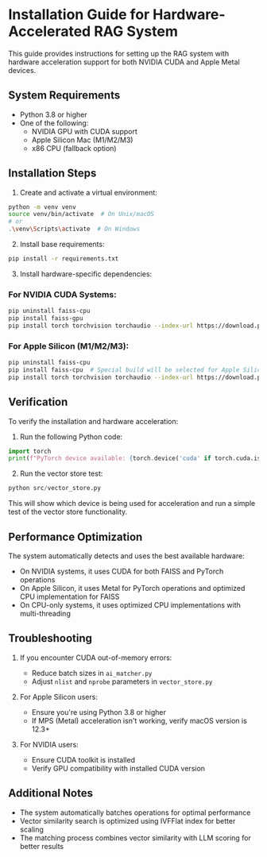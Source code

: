 # Installation Guide for Hardware-Accelerated RAG System

This guide provides instructions for setting up the RAG system with hardware acceleration support for both NVIDIA CUDA and Apple Metal devices.

## System Requirements

- Python 3.8 or higher
- One of the following:
  - NVIDIA GPU with CUDA support
  - Apple Silicon Mac (M1/M2/M3)
  - x86 CPU (fallback option)

## Installation Steps

1. Create and activate a virtual environment:
```bash
python -m venv venv
source venv/bin/activate  # On Unix/macOS
# or
.\venv\Scripts\activate  # On Windows
```

2. Install base requirements:
```bash
pip install -r requirements.txt
```

3. Install hardware-specific dependencies:

### For NVIDIA CUDA Systems:
```bash
pip uninstall faiss-cpu
pip install faiss-gpu
pip install torch torchvision torchaudio --index-url https://download.pytorch.org/whl/cu118
```

### For Apple Silicon (M1/M2/M3):
```bash
pip uninstall faiss-cpu
pip install faiss-cpu  # Special build will be selected for Apple Silicon
pip install torch torchvision torchaudio --index-url https://download.pytorch.org/whl/cpu
```

## Verification

To verify the installation and hardware acceleration:

1. Run the following Python code:
```python
import torch
print(f"PyTorch device available: {torch.device('cuda' if torch.cuda.is_available() else 'mps' if torch.backends.mps.is_available() else 'cpu')}")
```

2. Run the vector store test:
```python
python src/vector_store.py
```

This will show which device is being used for acceleration and run a simple test of the vector store functionality.

## Performance Optimization

The system automatically detects and uses the best available hardware:

- On NVIDIA systems, it uses CUDA for both FAISS and PyTorch operations
- On Apple Silicon, it uses Metal for PyTorch operations and optimized CPU implementation for FAISS
- On CPU-only systems, it uses optimized CPU implementations with multi-threading

## Troubleshooting

1. If you encounter CUDA out-of-memory errors:
   - Reduce batch sizes in `ai_matcher.py`
   - Adjust `nlist` and `nprobe` parameters in `vector_store.py`

2. For Apple Silicon users:
   - Ensure you're using Python 3.8 or higher
   - If MPS (Metal) acceleration isn't working, verify macOS version is 12.3+

3. For NVIDIA users:
   - Ensure CUDA toolkit is installed
   - Verify GPU compatibility with installed CUDA version

## Additional Notes

- The system automatically batches operations for optimal performance
- Vector similarity search is optimized using IVFFlat index for better scaling
- The matching process combines vector similarity with LLM scoring for better results

